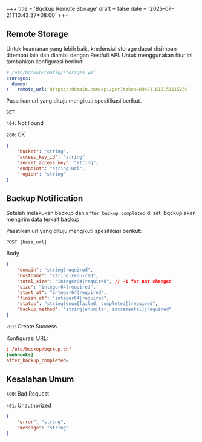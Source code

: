 +++
title = 'Bqckup Remote Storage'
draft = false
date = '2025-07-21T10:43:37+08:00'
+++

## Remote Storage

Untuk keamanan yang lebih baik, kredensial storage dapat disimpan ditempat lain dan diambil dengan Restfull API. Untuk menggunakan fitur ini tambahkan konfigurasi berikut:

```yaml
# /etc/bqckup/config/storages.yml
storages:
  dummy:
+   remote_url: https://domain.com/api/get?token=894211610151115239
```

Passtikan url yang dituju mengikuti spesifikasi berikut.

```text
GET
```

`404`: Not Found

`200`: OK

```json
{
    "bucket": "string",
    "access_key_id": "string",
    "secret_access_key": "string",
    "endpoint": "string|url",
    "region": "string"
}
```

## Backup Notification

Setelah melakukan backup dan `after_backup_completed` di set, bqckup akan mengirim data terkait backup.

Passtikan url yang dituju mengikuti spesifikasi berikut:

```text
POST {base_url}
```

Body

```json
{
    "domain": "string|required",
    "hostname": "string|required",
    "total_size": "integer64|required", // -1 for not changed
    "size": "integer64|required",
    "start_at": "integer64|required",
    "finish_at": "integer64|required",
    "status": "string|enum[failed, completed]|required",
    "backup_method": "string|enum[tar, incremental]|required"
}
```

`201`: Create Success

Konfigurasi URL:

```toml
; /etc/bqckup/bqckup.cnf
[webhooks]
after_backup_completed=
```

## Kesalahan Umum

`400`: Bad Request

`401`: Unauthorized

```json
{
    "error": "string",
    "message": "string"
}
```
